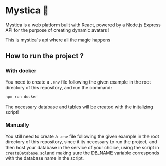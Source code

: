 # Mystica 🔮
Mystica is a web platform built with React, powered by a Node.js Express API for the purpose of creating dynamic avatars !

This is mystica's api where all the magic happens

## How to run the project ?

### With docker

You need to create a ```.env``` file following the given example in the root directory of this repository, and run the command:

```bash
npm run docker
```

The necessary database and tables will be created with the initalizing script!

### Manually

You still need to create a ```.env``` file following the given example in the root directory of this repository, since it its necessary to run the project, and then host your database in the service of your choice, using the script in ```createDatabase.sql```and making sure the DB_NAME variable corresponds with the database name in the script.